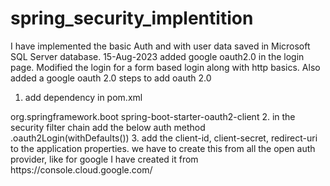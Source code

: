 # spring_security_implentition
I have implemented the basic Auth and with user data saved in Microsoft SQL Server database.
15-Aug-2023
added google oauth2.0 in the login page.
Modified the login for a form based login along with http basics.
Also added a google oauth 2.0
steps to add oauth 2.0
1. add dependency in pom.xml 
  <dependency>
			<groupId>org.springframework.boot</groupId>
			<artifactId>spring-boot-starter-oauth2-client</artifactId>
		</dependency>
2. in the security filter chain add the below auth method
   .oauth2Login(withDefaults())
3. add the client-id, client-secret, redirect-uri to the application properties.
    we have to create this from all the open auth provider, like for google I have created it from https://console.cloud.google.com/
